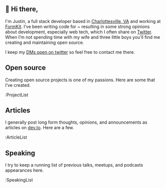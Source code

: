 ## 👋 Hi there,

I'm Justin, a full stack developer based in [Charlottesville, VA](https://www.visitcharlottesville.org/) and working at [FormKit](https://formkit.com). I’ve been writing code for ~<year-count></year-count> resulting in some strong opinions about development, especially web tech, which I often share on [Twitter](https://twitter.com/intent/user?screen_name=jpschroeder). When I’m not spending time with my wife and three little boys you’ll find me creating and maintaining open&nbsp;source.

I keep my [DMs open on twitter](https://twitter.com/messages/compose?recipient_id=12008842) so feel free to contact me&nbsp;there.

## Open source

Creating open source projects is one of my passions. Here are some that I’ve&nbsp;created.

:ProjectList

## Articles

I generally post long form thoughts, opinions, and announcements as articles on [dev.to](https://dev.to/dashboard). Here are a&nbsp;few.

:ArticleList

## Speaking

I try to keep a running list of previous talks, meetups, and podcasts appearances&nbsp;here.

:SpeakingList
